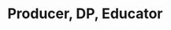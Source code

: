 ---
title: Producer, DP, Educator
position: 23
name: Jem Schofield
bio: |-
    Jem Schofield is a producer, DP and educator and the founder of theC47, a full-service production company that focuses on video production, filmmaking, consulting & education. He started this journey as a kid (barely double digits) with a used Pentax K-1000. It was a great start to his education in this field, and nowadays he spends most of his time producing content, educating others and otherwise being borderline obsessed with cameras, production and the craft of lighting.

    For over 20 years Jem has produced projects and provided training for an ever-expanding client base. Current and past clients include AbelCine, Apple, Inc., ARRI, Canon, Corus Entertainment, LinkedIn Learning, MAC Group, MZed, NBCUniversal, NPR, PBS, Riverbed Technologies, Scottish Enterprise, Sony, TED, The Vitec Group, Walmart Films, Westcott, YouTube and Zeiss. Jem is also an equipment design consultant to many manufacturers in the film and television industry. He designed theC47 DP Kit & theC47 Book Light Kit (geared towards corporate, in-house and small to no crew productions), which is based on FJ Westcott's Scrim Jim Cine system.

    For more information about Jem & his whereabouts visit visit his YouTube Channel at www.youtube.com/thec47 where he posts ongoing educational content focused on the tech & craft of video production and filmmaking related to Small to No Crew production.
Image: "/assets/images/educators/jem-schofield.jpg"
Website: https://www.thec47.com
Twitter: https://www.twitter.com/thec47
Facebook: https://www.facebook.com/thec47
Instagram: https://www.instagram.com/jemschofield
Youtube: http://www.youtube.com/thec47
Vimeo: 
--- 